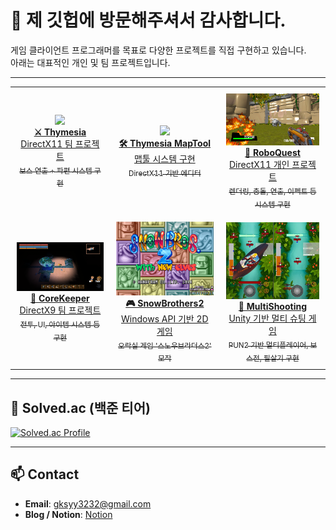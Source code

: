 # 👋 제 깃헙에 방문해주셔서 감사합니다.

게임 클라이언트 프로그래머를 목표로 다양한 프로젝트를 직접 구현하고 있습니다.  
아래는 대표적인 개인 및 팀 프로젝트입니다.

---

<table>
  <tr>
    <td align="center" style="padding: 10px;">
      <a href="https://github.com/HanUIn123/Thymesia">
        <img src="https://raw.githubusercontent.com/HanUIn123/Thymesia/main/Thymesia_Thumnail.png" width="280"/><br/>
        <b>⚔️ Thymesia</b><br/>
        DirectX11 팀 프로젝트<br/>
        <sub>보스 연출 + 파편 시스템 구현</sub>
      </a>
    </td>
    <td align="center" style="padding: 10px;">
      <a href="https://github.com/HanUIn123/Thymesia_MapTool">
        <img src="https://raw.githubusercontent.com/HanUIn123/Thymesia_MapTool/main/MapTool_Thumbnail.png" width="280"/><br/>
        <b>🛠️ Thymesia MapTool</b><br/>
        맵툴 시스템 구현<br/>
        <sub>DirectX11 기반 에디터</sub>
      </a>
    </td>
    <td align="center" style="padding: 10px;">
      <a href="https://github.com/HanUIn123/RoboQuest">
        <img src="https://raw.githubusercontent.com/HanUIn123/RoboQuest/main/RoboQuest_ThumbNail.png" width="280"/><br/>
        <b>🤖 RoboQuest</b><br/>
        DirectX11 개인 프로젝트<br/>
        <sub>렌더링, 충돌, 연출, 이펙트 등 시스템 구현</sub>
      </a>
    </td>
  </tr>
  <tr>
    <td align="center" style="padding: 10px;">
      <a href="https://github.com/HanUIn123/CoreKeeper">
        <img src="https://github.com/HanUIn123/CoreKeeper-_-CopyGame/blob/main/CoreKeeper_Thumbnail.png?raw=true" width="280"/><br/>
        <b>🧱 CoreKeeper</b><br/>
        DirectX9 팀 프로젝트<br/>
        <sub>전투, UI, 아이템 시스템 등 구현</sub>
      </a>
    </td>
    <td align="center" style="padding: 10px;">
      <a href="https://github.com/HanUIn123/SnowBrothers2">
        <img src="https://raw.githubusercontent.com/HanUIn123/SnowBrothers2/main/Images/SnowBrothers.png" width="280"/><br/>
        <b>🎮 SnowBrothers2</b><br/>
        Windows API 기반 2D 게임<br/>
        <sub>오락실 게임 '스노우브라더스2' 모작</sub>
      </a>
    </td>
<td align="center" style="padding: 10px;">
  <a href="https://github.com/HanUlIn123/MultiShootingGame">
    <img src="https://raw.githubusercontent.com/HanUIn123/MultiShootingGame/main/ThumNail.png?raw=true" width="280"/><br/>
    <b>🚀 MultiShooting</b><br/>
    Unity 기반 멀티 슈팅 게임<br/>
    <sub>PUN2 기반 멀티플레이어, 보스전, 필살기 구현</sub>
  </a>
</td>
</tr>

</table>

---

## 🧠 Solved.ac (백준 티어)

[![Solved.ac Profile](http://mazassumnida.wtf/api/generate_badge?boj=gksyy12345)](https://solved.ac/profile/gksyy12345)

---

## 📫 Contact

- **Email**: [gksyy3232@gmail.com](mailto:gksyy3232@gmail.com)
- **Blog / Notion**: [Notion](https://www.notion.so/GAME-PROGRAMMING-Notion-226fe0424e1780f1a7d9f252a5c4dafa)

